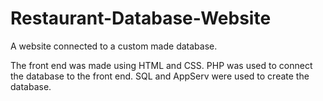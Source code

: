 # Restaurant-Database-Website
A website connected to a custom made database. 

The front end was made using HTML and CSS.
PHP was used to connect the database to the front end.
SQL and AppServ were used to create the database. 

